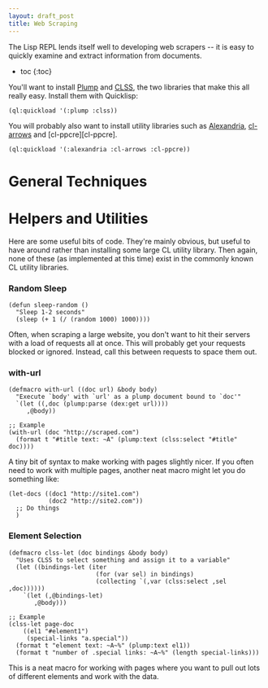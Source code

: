 ```yaml
---
layout: draft_post
title: Web Scraping
---
```


The Lisp REPL lends itself well to developing web scrapers -- it is easy to
quickly examine and extract information from documents.

* toc
{:toc}

You'll want to install [Plump][plump] and [CLSS][clss], the two libraries that
make this all really easy. Install them with Quicklisp:

~~~ common_lisp
(ql:quickload '(:plump :clss))
~~~

You will probably also want to install utility libraries such
as [Alexandria][alexandria], [cl-arrows][cl-arrows] and [cl-ppcre][cl-ppcre].

~~~ common_lisp
(ql:quickload '(:alexandria :cl-arrows :cl-ppcre))
~~~

[plump]: TODO
[clss]: TODO
[alexandria]: TODO
[cl-arrows]: TODO


# General Techniques



# Helpers and Utilities

Here are some useful bits of code. They're mainly obvious, but useful to have
around rather than installing some large CL utility library. Then again, none of
these (as implemented at this time) exist in the commonly known CL utility
libraries.


### Random Sleep

~~~ common_lisp
(defun sleep-random ()
  "Sleep 1-2 seconds"
  (sleep (+ 1 (/ (random 1000) 1000))))
~~~

Often, when scraping a large website, you don't want to hit their servers with a
load of requests all at once. This will probably get your requests blocked or
ignored. Instead, call this between requests to space them out.


### with-url

~~~ common_lisp
(defmacro with-url ((doc url) &body body)
  "Execute `body' with `url' as a plump document bound to `doc'"
  `(let ((,doc (plump:parse (dex:get url))))
     ,@body))
     
;; Example
(with-url (doc "http://scraped.com")
  (format t "#title text: ~A" (plump:text (clss:select "#title" doc))))
~~~

A tiny bit of syntax to make working with pages slightly nicer. If you often
need to work with multiple pages, another neat macro might let you do something
like:

~~~ common_lisp
(let-docs ((doc1 "http://site1.com")
           (doc2 "http://site2.com"))
  ;; Do things
  )
~~~


### Element Selection

~~~ common_lisp
(defmacro clss-let (doc bindings &body body)
  "Uses CLSS to select something and assign it to a variable"
  (let ((bindings-let (iter
                        (for (var sel) in bindings)
                        (collecting `(,var (clss:select ,sel ,doc))))))
    `(let (,@bindings-let)
       ,@body)))
       
;; Example
(clss-let page-doc
    ((el1 "#element1")
     (special-links "a.special"))
  (format t "element text: ~A~%" (plump:text el1))
  (format t "number of .special links: ~A~%" (length special-links)))
~~~

This is a neat macro for working with pages where you want to pull out lots of
different elements and work with the data.
